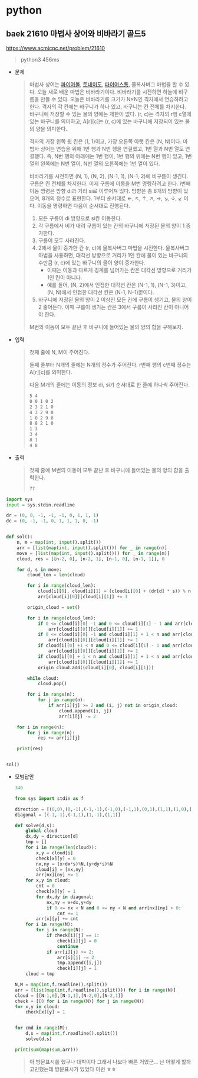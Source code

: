 # python

## baek 21610 마법사 상어와 비바라기 골드5

https://www.acmicpc.net/problem/21610

> python3 456ms



* 문제

  > 마법사 상어는 [파이어볼](https://www.acmicpc.net/problem/20056), [토네이도](https://www.acmicpc.net/problem/20057), [파이어스톰](https://www.acmicpc.net/problem/20058), 물복사버그 마법을 할 수 있다. 오늘 새로 배운 마법은 비바라기이다. 비바라기를 시전하면 하늘에 비구름을 만들 수 있다. 오늘은 비바라기를 크기가 N×N인 격자에서 연습하려고 한다. 격자의 각 칸에는 바구니가 하나 있고, 바구니는 칸 전체를 차지한다. 바구니에 저장할 수 있는 물의 양에는 제한이 없다. (r, c)는 격자의 r행 c열에 있는 바구니를 의미하고, A[r][c]는 (r, c)에 있는 바구니에 저장되어 있는 물의 양을 의미한다.
  >
  > 격자의 가장 왼쪽 윗 칸은 (1, 1)이고, 가장 오른쪽 아랫 칸은 (N, N)이다. 마법사 상어는 연습을 위해 1번 행과 N번 행을 연결했고, 1번 열과 N번 열도 연결했다. 즉, N번 행의 아래에는 1번 행이, 1번 행의 위에는 N번 행이 있고, 1번 열의 왼쪽에는 N번 열이, N번 열의 오른쪽에는 1번 열이 있다.
  >
  > 비바라기를 시전하면 (N, 1), (N, 2), (N-1, 1), (N-1, 2)에 비구름이 생긴다. 구름은 칸 전체를 차지한다. 이제 구름에 이동을 M번 명령하려고 한다. i번째 이동 명령은 방향 di과 거리 si로 이루어져 있다. 방향은 총 8개의 방향이 있으며, 8개의 정수로 표현한다. 1부터 순서대로 ←, ↖, ↑, ↗, →, ↘, ↓, ↙ 이다. 이동을 명령하면 다음이 순서대로 진행된다.
  >
  > 1. 모든 구름이 di 방향으로 si칸 이동한다.
  > 2. 각 구름에서 비가 내려 구름이 있는 칸의 바구니에 저장된 물의 양이 1 증가한다.
  > 3. 구름이 모두 사라진다.
  > 4. 2에서 물이 증가한 칸 (r, c)에 물복사버그 마법을 시전한다. 물복사버그 마법을 사용하면, 대각선 방향으로 거리가 1인 칸에 물이 있는 바구니의 수만큼 (r, c)에 있는 바구니의 물이 양이 증가한다.
  >    - 이때는 이동과 다르게 경계를 넘어가는 칸은 대각선 방향으로 거리가 1인 칸이 아니다.
  >    - 예를 들어, (N, 2)에서 인접한 대각선 칸은 (N-1, 1), (N-1, 3)이고, (N, N)에서 인접한 대각선 칸은 (N-1, N-1)뿐이다.
  > 5. 바구니에 저장된 물의 양이 2 이상인 모든 칸에 구름이 생기고, 물의 양이 2 줄어든다. 이때 구름이 생기는 칸은 3에서 구름이 사라진 칸이 아니어야 한다.
  >
  > M번의 이동이 모두 끝난 후 바구니에 들어있는 물의 양의 합을 구해보자.
  
* 입력

  > 첫째 줄에 N, M이 주어진다.
  >
  > 둘째 줄부터 N개의 줄에는 N개의 정수가 주어진다. r번째 행의 c번째 정수는 A[r][c]를 의미한다.
  >
  > 다음 M개의 줄에는 이동의 정보 di, si가 순서대로 한 줄에 하나씩 주어진다.
  >
  > ```bash
  > 5 4
  > 0 0 1 0 2
  > 2 3 2 1 0
  > 4 3 2 9 0
  > 1 0 2 9 0
  > 8 8 2 1 0
  > 1 3
  > 3 4
  > 8 1
  > 4 8
  > ```
  >
  
* 출력

  > 첫째 줄에 M번의 이동이 모두 끝난 후 바구니에 들어있는 물의 양의 합을 출력한다.
  >
  > ```bash
  > 77
  > ```



```python
import sys
input = sys.stdin.readline

dr = (0, 0, -1, -1, -1, 0, 1, 1, 1)
dc = (0, -1, -1, 0, 1, 1, 1, 0, -1)


def sol():
    n, m = map(int, input().split())
    arr = [list(map(int, input().split())) for _ in range(n)]
    move = [list(map(int, input().split())) for _ in range(m)]
    cloud, res = [[n-2, 0], [n-2, 1], [n-1, 0], [n-1, 1]], 0

    for d, s in move:
        cloud_len = len(cloud)

        for i in range(cloud_len):
            cloud[i][0], cloud[i][1] = (cloud[i][0] + (dr[d] * s)) % n, (cloud[i][1] + (dc[d] * s)) % n
            arr[cloud[i][0]][cloud[i][1]] += 1

        origin_cloud = set()

        for i in range(cloud_len):
            if 0 <= cloud[i][0] -1 and 0 <= cloud[i][1] - 1 and arr[cloud[i][0]-1][cloud[i][1]-1]:
                arr[cloud[i][0]][cloud[i][1]] += 1
            if 0 <= cloud[i][0] -1 and cloud[i][1] + 1 < n and arr[cloud[i][0]-1][cloud[i][1]+1]:
                arr[cloud[i][0]][cloud[i][1]] += 1
            if cloud[i][0] +1 < n and 0 <= cloud[i][1] - 1 and arr[cloud[i][0]+1][cloud[i][1]-1]:
                arr[cloud[i][0]][cloud[i][1]] += 1
            if cloud[i][0] + 1 < n and cloud[i][1] + 1 < n and arr[cloud[i][0]+1][cloud[i][1]+1]:
                arr[cloud[i][0]][cloud[i][1]] += 1
            origin_cloud.add((cloud[i][0], cloud[i][1]))

        while cloud:
            cloud.pop()

        for i in range(n):
            for j in range(n):
                if arr[i][j] >= 2 and (i, j) not in origin_cloud:
                    cloud.append([i, j])
                    arr[i][j] -= 2

    for i in range(n):
        for j in range(n):
            res += arr[i][j]

    print(res)


sol()
```

> 



* 모범답안

  ```python
  340
  
  from sys import stdin as f
  
  direction = [(0,0),(0,-1),(-1,-1),(-1,0),(-1,1),(0,1),(1,1),(1,0),(1,-1)]
  diagonal = [(-1,-1),(-1,1),(1,-1),(1,1)]
  
  def solve(d,s):
      global cloud
      dx,dy = direction[d]
      tmp = []
      for i in range(len(cloud)):
          x,y = cloud[i]
          check[x][y] = 0
          nx,ny = (x+dx*s)%N,(y+dy*s)%N
          cloud[i] = [nx,ny]
          arr[nx][ny] += 1
      for x,y in cloud:
          cnt = 0
          check[x][y] = 1
          for dx,dy in diagonal:
              nx,ny = x+dx,y+dy
              if 0 <= nx < N and 0 <= ny < N and arr[nx][ny] > 0:
                  cnt += 1
          arr[x][y] += cnt
      for i in range(N):
          for j in range(N):
              if check[i][j] == 1:
                  check[i][j] = 0
                  continue
              if arr[i][j] >= 2:
                  arr[i][j] -= 2
                  tmp.append([i,j])
                  check[i][j] = 1
      cloud = tmp
  
  N,M = map(int,f.readline().split())
  arr = [list(map(int,f.readline().split())) for i in range(N)]
  cloud = [[N-1,0],[N-1,1],[N-2,0],[N-2,1]]
  check = [[0 for i in range(N)] for j in range(N)]
  for x,y in cloud:
      check[x][y] = 1
  
  
  for cmd in range(M):
      d,s = map(int,f.readline().split())
      solve(d,s)
  
  print(sum(map(sum,arr)))
  ```
  
  > 아 방문표시를 했구나 대박이다 그래서 나보다 빠른 거였군... 난 어떻게 할까 고민했는데 방문표시가 있었다 이런 ㅎㅎ

